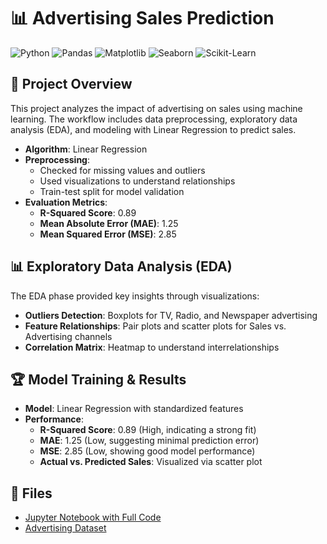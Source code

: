 # 📊 Advertising Sales Prediction
![Python](https://img.shields.io/badge/Python-3776AB?style=for-the-badge&logo=python&logoColor=white)
![Pandas](https://img.shields.io/badge/Pandas-150458?style=for-the-badge&logo=pandas&logoColor=white)
![Matplotlib](https://img.shields.io/badge/Matplotlib-11557C?style=for-the-badge&logo=matplotlib&logoColor=white)
![Seaborn](https://img.shields.io/badge/Seaborn-4B8BBE?style=for-the-badge&logo=python&logoColor=white)
![Scikit-Learn](https://img.shields.io/badge/Scikit--Learn-F7931E?style=for-the-badge&logo=scikit-learn&logoColor=white)

## 📌 Project Overview
This project analyzes the impact of advertising on sales using machine learning. The workflow includes data preprocessing, exploratory data analysis (EDA), and modeling with Linear Regression to predict sales.

- **Algorithm**: Linear Regression
- **Preprocessing**:
  - Checked for missing values and outliers
  - Used visualizations to understand relationships
  - Train-test split for model validation
- **Evaluation Metrics**:
  - **R-Squared Score**: 0.89
  - **Mean Absolute Error (MAE)**: 1.25
  - **Mean Squared Error (MSE)**: 2.85

## 📊 Exploratory Data Analysis (EDA)
The EDA phase provided key insights through visualizations:
- **Outliers Detection**: Boxplots for TV, Radio, and Newspaper advertising
- **Feature Relationships**: Pair plots and scatter plots for Sales vs. Advertising channels
- **Correlation Matrix**: Heatmap to understand interrelationships

## 🏆 Model Training & Results
- **Model**: Linear Regression with standardized features
- **Performance**:
  - **R-Squared Score**: 0.89 (High, indicating a strong fit)
  - **MAE**: 1.25 (Low, suggesting minimal prediction error)
  - **MSE**: 2.85 (Low, showing good model performance)
  - **Actual vs. Predicted Sales**: Visualized via scatter plot

## 📁 Files
- [Jupyter Notebook with Full Code](https://github.com/RabbiTheAnalyst/CODSOFT/blob/main/Task%20-%202/%20Sales_Prediction.ipynb)
- [Advertising Dataset](https://github.com/RabbiTheAnalyst/CODSOFT/blob/main/Task%20-%202/advertising.csv)
